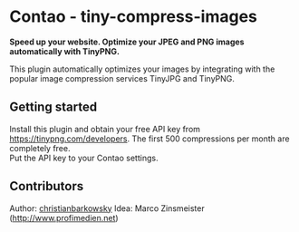 # Contao - tiny-compress-images

**Speed up your website. Optimize your JPEG and PNG images automatically with TinyPNG.**

This plugin automatically optimizes your images by integrating with the popular image compression services TinyJPG and TinyPNG.  


## Getting started

Install this plugin and obtain your free API key from https://tinypng.com/developers. The first 500 compressions per month are completely free.  
Put the API key to your Contao settings.
  
  
## Contributors
Author: [christianbarkowsky](http://www.christianbarkowsky.de)
Idea: Marco Zinsmeister (http://www.profimedien.net)
